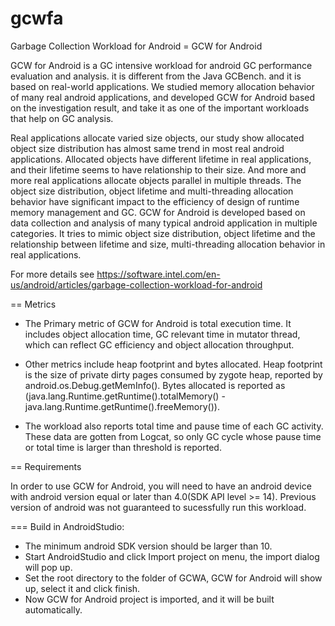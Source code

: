 # gcwfa
Garbage Collection Workload for Android
= GCW for Android

GCW for Android is a GC intensive workload for android GC performance evaluation and analysis. it is different from the Java GCBench. and it is based on real-world applications. We studied memory allocation behavior of many real android applications, and developed GCW for Android based on the investigation result, and take it as one of the important workloads that help on GC analysis.

Real applications allocate varied size objects, our study show allocated object size distribution has almost same trend in most real android applications. Allocated objects have different lifetime in real applications, and their lifetime seems to have relationship to their size. And more and more real applications allocate objects parallel in multiple threads. The object size distribution, object lifetime and multi-threading allocation behavior have significant impact to the efficiency of design of runtime memory management and GC. GCW for Android is developed based on data collection and analysis of many typical android application in multiple categories. It tries to mimic object size distribution, object lifetime and the relationship between lifetime and size, multi-threading allocation behavior in real applications.

For more details see https://software.intel.com/en-us/android/articles/garbage-collection-workload-for-android

== Metrics

* The Primary metric of GCW for Android is total execution time.
  It includes object allocation time, GC relevant time in mutator thread, which can reflect GC efficiency and object allocation throughput.

* Other metrics include heap footprint and bytes allocated.
  Heap footprint is the size of private dirty pages consumed by zygote heap, reported by android.os.Debug.getMemInfo().
  Bytes allocated is reported as (java.lang.Runtime.getRuntime().totalMemory() - java.lang.Runtime.getRuntime().freeMemory()).

* The workload also reports total time and pause time of each GC activity.
  These data are gotten from Logcat, so only GC cycle whose pause time or total time is larger than threshold is reported.

== Requirements

In order to use GCW for Android, you will need to have an android device with android version equal or later than 4.0(SDK API level >= 14). Previous version of android was not guaranteed to sucessfully run this workload.

=== Build in AndroidStudio:
* The minimum android SDK version should be larger than 10.
* Start AndroidStudio and click Import project on menu, the import dialog will pop up.
* Set the root directory to the folder of GCWA, GCW for Android will show up, select it and click finish.
* Now GCW for Android project is imported, and it will be built automatically.


